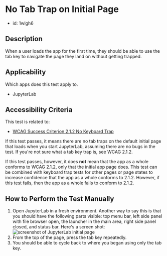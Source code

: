 # No Tab Trap on Initial Page

- id: 1wlgh6

## Description

When a user loads the app for the first time, they should be able to use the tab
key to navigate the page they land on without getting trapped.

## Applicability

Which apps does this test apply to.

- JupyterLab

## Accessibility Criteria

This test is related to:

- [WCAG Success Criterion 2.1.2 No Keyboard
  Trap](https://www.w3.org/TR/WCAG22/#no-keyboard-trap)

If this test passes, it means there are no tab traps on the default initial page
that loads when you start JupyterLab, assuming there are no bugs in the test. If
you're not sure what a tab key trap is, see WCAG 2.1.2.

If this test passes, however, it does **not** mean that the app as a whole conforms
to WCAG 2.1.2, only that the initial app page does. This test can be combined
with keyboard trap tests for other pages or page states to increase confidence
that the app as a whole conforms to 2.1.2. However, if this test fails, then the
app as a whole fails to conform to 2.1.2.

## How to Perform the Test Manually

1. Open JupyterLab in a fresh environment. Another way to say this is that you
  should have the following parts visible: top menu bar, left side panel with
  file browser open, the launcher in the main area, right side panel closed, and
  status bar. Here's a screen shot: ![screenshot of JupyterLab initial
  page](assets/no-tab-trap-initial-page/jupyterlab-initial-page.png)
2. From the top of the page, press the tab key repeatedly.
3. You should be able to cycle back to where you began using only the tab key.

